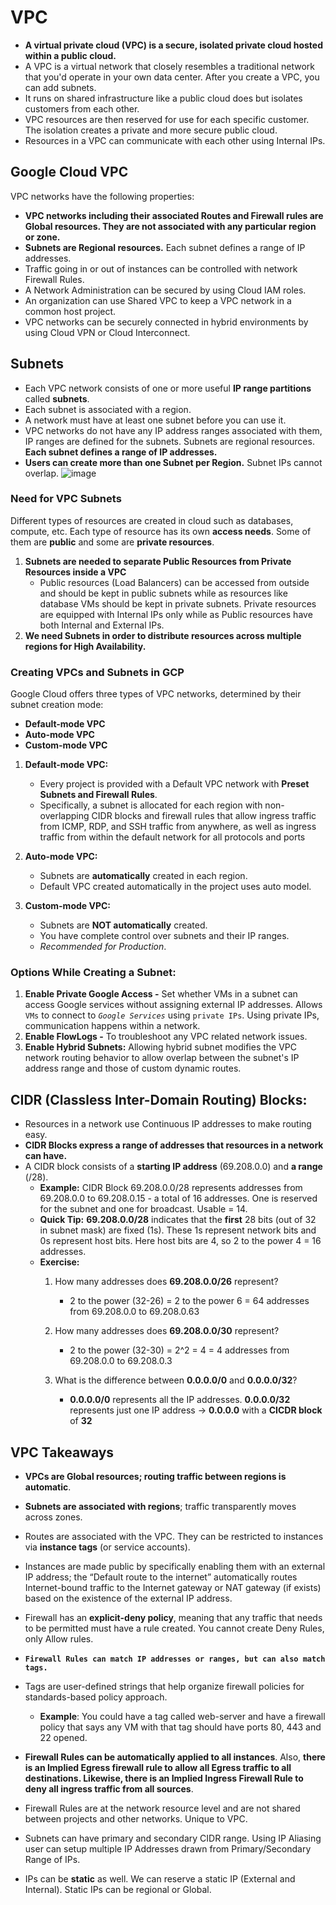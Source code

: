 # VPC
- **A virtual private cloud (VPC) is a secure, isolated private cloud hosted within a public cloud.**
- A VPC is a virtual network that closely resembles a traditional network that you'd operate in your own data center. After you create a VPC, you can add subnets.
- It runs on shared infrastructure like a public cloud does but isolates customers from each other.
- VPC resources are then reserved for use for each specific customer. The isolation creates a private and more secure public cloud.
- Resources in a VPC can communicate with each other using Internal IPs.
  
## Google Cloud VPC
VPC networks have the following properties:
- **VPC networks including their associated Routes and Firewall rules are Global resources. They are not associated with any particular region or zone.**
- **Subnets are Regional resources.** Each subnet defines a range of IP addresses.
- Traffic going in or out of instances can be controlled with network Firewall Rules.
- A Network Administration can be secured by using Cloud IAM roles.
- An organization can use Shared VPC to keep a VPC network in a common host project.
- VPC networks can be securely connected in hybrid environments by using Cloud VPN or Cloud Interconnect.

## Subnets
- Each VPC network consists of one or more useful **IP range partitions** called **subnets**.
- Each subnet is associated with a region.
- A network must have at least one subnet before you can use it.
- VPC networks do not have any IP address ranges associated with them, IP ranges are defined for the subnets. Subnets are regional resources. **Each subnet defines a range of IP addresses.**
- **Users can create more than one Subnet per Region.** Subnet IPs cannot overlap.
![image](https://github.com/begh-azka/gcp/assets/97597065/4d159a6e-f621-4519-a0dd-27a5eeee4c0d)

### Need for VPC Subnets
Different types of resources are created in cloud such as databases, compute, etc. Each type of resource has its own **access needs**. Some of them are **public** and some are **private resources**.
1. **Subnets are needed to separate Public Resources from Private Resources inside a VPC**
     - Public resources (Load Balancers) can be accessed from outside and should be kept in public subnets while as resources like database VMs should be kept in private subnets. Private resources are equipped with Internal IPs only while as Public resources have both Internal and External IPs.
2. **We need Subnets in order to distribute resources across multiple regions for High Availability.**

### Creating VPCs and Subnets in GCP
Google Cloud offers three types of VPC networks, determined by their subnet creation mode:
- **Default-mode VPC**
- **Auto-mode VPC**
- **Custom-mode VPC**

1. **Default-mode VPC:**
   - Every project is provided with a Default VPC network with **Preset Subnets and Firewall Rules**.
   - Specifically, a subnet is allocated for each region with non-overlapping CIDR blocks and firewall rules that allow ingress traffic from ICMP, RDP, and SSH traffic from anywhere, as well as ingress traffic from within the default network for all protocols and ports

2. **Auto-mode VPC:**
   - Subnets are **automatically** created in each region.
   - Default VPC created automatically in the project uses auto model.

3. **Custom-mode VPC:**
   - Subnets are **NOT automatically** created.
   - You have complete control over subnets and their IP ranges.
   - *Recommended for Production*.

### Options While Creating a Subnet:
1. **Enable Private Google Access -** Set whether VMs in a subnet can access Google services without assigning external IP addresses. Allows `VMs` to connect to *`Google Services`* using `private IPs`. Using private IPs, communication happens within a network.
2. **Enable FlowLogs -** To troubleshoot any VPC related network issues.
3. **Enable Hybrid Subnets:** Allowing hybrid subnet modifies the VPC network routing behavior to allow overlap between the subnet's IP address range and those of custom dynamic routes.

## CIDR (Classless Inter-Domain Routing) Blocks:
- Resources in a network use Continuous IP addresses to make routing easy.
- **CIDR Blocks express a range of addresses that resources in a network can have.**
- A CIDR block consists of a **starting IP address** (69.208.0.0) and **a range** (/28).
  - **Example:** CIDR Block 69.208.0.0/28 represents addresses from 69.208.0.0 to 69.208.0.15 - a total of  16 addresses. One is reserved for the subnet and one for broadcast. Usable = 14.
  - **Quick Tip:** **69.208.0.0/28** indicates that the **first** 28 bits (out of 32 in subnet mask) are fixed (1s). These 1s represent network bits and 0s represent host bits. Here host bits are 4, so 2 to the power 4 = 16 addresses.
  - **Exercise:**
    1. How many addresses does **69.208.0.0/26** represent?
       - 2 to the power (32-26) = 2 to the power 6 = 64 addresses from 69.208.0.0 to 69.208.0.63
         
    2. How many addresses does **69.208.0.0/30** represent?
       - 2 to the power (32-30) = 2^2 = 4 = 4 addresses from 69.208.0.0 to 69.208.0.3
         
    3. What is the difference between **0.0.0.0/0** and **0.0.0.0/32**?
       - **0.0.0.0/0** represents all the IP addresses. **0.0.0.0/32** represents just one IP address -> **0.0.0.0** with a **CICDR block** of **32**

## VPC Takeaways
- **VPCs are Global resources; routing traffic between regions is automatic**.
- **Subnets are associated with regions**; traffic transparently moves across zones.
- Routes are associated with the VPC. They can be restricted to instances via **instance tags** (or service accounts).
- Instances are made public by specifically enabling them with an external IP address; the “Default route to the internet” automatically routes Internet-bound traffic to the Internet gateway or NAT gateway (if exists) based on the existence of the external IP address.
- Firewall has an **explicit-deny policy**, meaning that any traffic that needs to be permitted must have a rule created. You cannot create Deny Rules, only Allow rules.
- **`Firewall Rules can match IP addresses or ranges, but can also match tags.`**
- Tags are user-defined strings that help organize firewall policies for standards-based policy approach.
  - **Example**: You could have a tag called web-server and have a firewall policy that says any VM with that tag should have ports 80, 443 and 22 opened. 
- **Firewall Rules can be automatically applied to all instances**. Also, **there is an Implied Egress firewall rule to allow all Egress traffic to all destinations. Likewise, there is an Implied Ingress Firewall Rule to deny all ingress traffic from all sources**.
- Firewall Rules are at the network resource level and are not shared between projects and other networks. Unique to VPC.
  
- Subnets can have primary and secondary CIDR range. Using IP Aliasing user can setup multiple IP Addresses drawn from Primary/Secondary Range of IPs.
- IPs can be **static** as well. We can reserve a static IP (External and Internal). Static IPs can be regional or Global.
